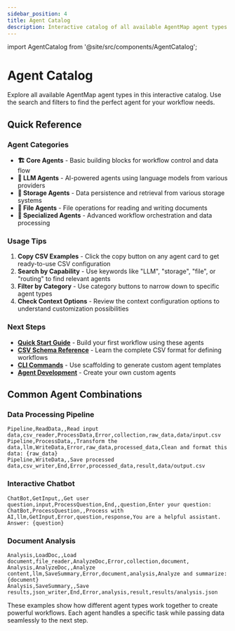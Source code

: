 ```yaml
---
sidebar_position: 4
title: Agent Catalog
description: Interactive catalog of all available AgentMap agent types
---
```


import AgentCatalog from '@site/src/components/AgentCatalog';

# Agent Catalog

Explore all available AgentMap agent types in this interactive catalog. Use the search and filters to find the perfect agent for your workflow needs.

<AgentCatalog />

## Quick Reference

### Agent Categories

- **🏗️ Core Agents** - Basic building blocks for workflow control and data flow
- **🧠 LLM Agents** - AI-powered agents using language models from various providers  
- **💾 Storage Agents** - Data persistence and retrieval from various storage systems
- **📁 File Agents** - File operations for reading and writing documents
- **🔧 Specialized Agents** - Advanced workflow orchestration and data processing

### Usage Tips

1. **Copy CSV Examples** - Click the copy button on any agent card to get ready-to-use CSV configuration
2. **Search by Capability** - Use keywords like "LLM", "storage", "file", or "routing" to find relevant agents
3. **Filter by Category** - Use category buttons to narrow down to specific agent types
4. **Check Context Options** - Review the context configuration options to understand customization possibilities

### Next Steps

- **[Quick Start Guide](../getting-started/quick-start)** - Build your first workflow using these agents
- **[CSV Schema Reference](./csv-schema)** - Learn the complete CSV format for defining workflows
- **[CLI Commands](./cli-commands)** - Use scaffolding to generate custom agent templates
- **[Agent Development](../guides/advanced/custom-agents)** - Create your own custom agents

## Common Agent Combinations

### Data Processing Pipeline
```csv
Pipeline,ReadData,,Read input data,csv_reader,ProcessData,Error,collection,raw_data,data/input.csv
Pipeline,ProcessData,,Transform the data,llm,WriteData,Error,raw_data,processed_data,Clean and format this data: {raw_data}
Pipeline,WriteData,,Save processed data,csv_writer,End,Error,processed_data,result,data/output.csv
```

### Interactive Chatbot
```csv
ChatBot,GetInput,,Get user question,input,ProcessQuestion,End,,question,Enter your question:
ChatBot,ProcessQuestion,,Process with AI,llm,GetInput,Error,question,response,You are a helpful assistant. Answer: {question}
```

### Document Analysis
```csv
Analysis,LoadDoc,,Load document,file_reader,AnalyzeDoc,Error,collection,document,
Analysis,AnalyzeDoc,,Analyze content,llm,SaveSummary,Error,document,analysis,Analyze and summarize: {document}
Analysis,SaveSummary,,Save results,json_writer,End,Error,analysis,result,results/analysis.json
```

These examples show how different agent types work together to create powerful workflows. Each agent handles a specific task while passing data seamlessly to the next step.

